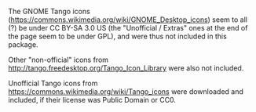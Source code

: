 The GNOME Tango icons (https://commons.wikimedia.org/wiki/GNOME_Desktop_icons) seem to all (?) be under CC BY-SA 3.0 US (the "Unofficial / Extras" ones at the end of the page seem to be under GPL), and were thus not included in this package.

Other "non-official" icons from http://tango.freedesktop.org/Tango_Icon_Library were also not included.

Unofficial Tango icons from https://commons.wikimedia.org/wiki/Tango_icons were downloaded and included, if their license was Public Domain or CC0.